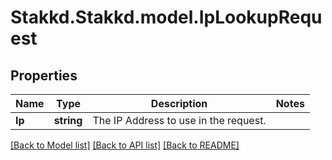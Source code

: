 # Stakkd.Stakkd.model.IpLookupRequest

## Properties

Name | Type | Description | Notes
------------ | ------------- | ------------- | -------------
**Ip** | **string** | The IP Address to use in the request. | 

[[Back to Model list]](../README.md#documentation-for-models) [[Back to API list]](../README.md#documentation-for-api-endpoints) [[Back to README]](../README.md)

